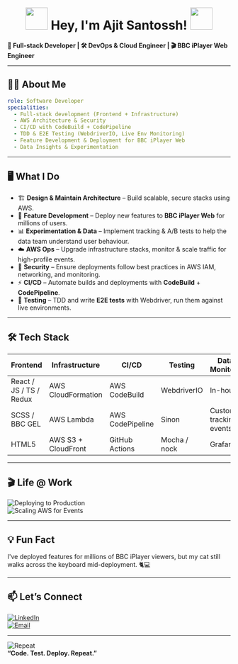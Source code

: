 <h1 align="center">
  <img src="https://media4.giphy.com/media/v1.Y2lkPTc5MGI3NjExMGRuMzh1ZWYzOHZ5cmxud2NrZjBsZGZyYW11ZXlsazU1eWQ4YTJwMiZlcD12MV9pbnRlcm5hbF9naWZfYnlfaWQmY3Q9Zw/EZr27ZbJwmjE9PGyLN/giphy.gif" width="50" />
  Hey, I'm Ajit Santossh!
  <img src="https://media1.giphy.com/media/v1.Y2lkPTc5MGI3NjExdTBud2RpdHRqYXNta2hnM3phb21udnBsb2c3bGx6dGdma3NtMGYzYSZlcD12MV9pbnRlcm5hbF9naWZfYnlfaWQmY3Q9Zw/w3J7mstYCISqs/giphy.gif" width="50" />
</h1>

**🚀 Full-stack Developer | 🛠 DevOps & Cloud Engineer | 🎬 BBC iPlayer Web Engineer**

---

## 👨‍💻 About Me

```yaml
role: Software Developer
specialities:
  - Full-stack development (Frontend + Infrastructure)
  - AWS Architecture & Security
  - CI/CD with CodeBuild + CodePipeline
  - TDD & E2E Testing (WebdriverIO, Live Env Monitoring)
  - Feature Development & Deployment for BBC iPlayer Web
  - Data Insights & Experimentation
```

---

## 🖥️ What I Do

- 🏗 **Design & Maintain Architecture** – Build scalable, secure stacks using AWS.
- 🎯 **Feature Development** – Deploy new features to **BBC iPlayer Web** for millions of users.
- 📊 **Experimentation & Data** – Implement tracking & A/B tests to help the data team understand user behaviour.
- ☁️ **AWS Ops** – Upgrade infrastructure stacks, monitor & scale traffic for high-profile events.
- 🔐 **Security** – Ensure deployments follow best practices in AWS IAM, networking, and monitoring.
- ⚡ **CI/CD** – Automate builds and deployments with **CodeBuild** + **CodePipeline**.
- 🧪 **Testing** – TDD and write **E2E tests** with Webdriver, run them against live environments.

---

## 🛠 Tech Stack

| Frontend        | Infrastructure      | CI/CD            | Testing      | Data & Monitoring    |
|-----------------|---------------------|------------------|--------------|----------------------|
| React / JS / TS / Redux | AWS CloudFormation  | AWS CodeBuild    | WebdriverIO  | In-house     |
| SCSS / BBC GEL  | AWS Lambda          | AWS CodePipeline | Sinon      | Custom tracking events|
| HTML5           | AWS S3 + CloudFront | GitHub Actions   | Mocha / nock         | Grafana     |

---

## 🎬 Life @ Work

![Deploying to Production](https://media.giphy.com/media/xT0xeJpnrWC4XWblEk/giphy.gif)  
![Scaling AWS for Events](https://media.giphy.com/media/ZVik7pBtu9dNS/giphy.gif)

---

## 💡 Fun Fact

I've deployed features for millions of BBC iPlayer viewers, but my cat still walks across the keyboard mid-deployment. 🐈💻

---

## 📫 Let’s Connect

[![LinkedIn](https://img.shields.io/badge/LinkedIn-0077B5?style=for-the-badge&logo=linkedin&logoColor=white)](https://www.linkedin.com/in/ajit-santossh/)  
[![Email](https://img.shields.io/badge/Email-FF7139?style=for-the-badge&logo=gmail&logoColor=white)](mailto:ajitsantossh0995@gmail.com)

---

![Repeat](https://media.giphy.com/media/l41lFw057lAJQMwg0/giphy.gif)  
**“Code. Test. Deploy. Repeat.”**
